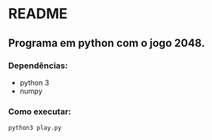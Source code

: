 # README

## Programa em python com o jogo 2048.

### Dependências:

* python 3
* numpy

### Como executar:

```shell
python3 play.py
```
